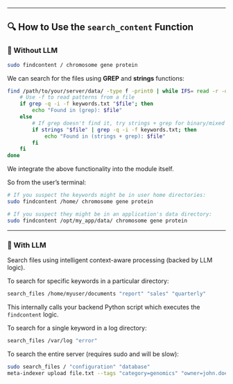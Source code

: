 
---

## 🔍 How to Use the `search_content` Function

### 🚫 Without LLM

```bash
sudo findcontent / chromosome gene protein
```

We can search for the files using **GREP** and **strings** functions:

```bash
find /path/to/your/server/data/ -type f -print0 | while IFS= read -r -d $'\0' file; do
    # Use -f to read patterns from a file
    if grep -q -i -f keywords.txt "$file"; then
        echo "Found in (grep): $file"
    else
        # If grep doesn't find it, try strings + grep for binary/mixed files
        if strings "$file" | grep -q -i -f keywords.txt; then
            echo "Found in (strings + grep): $file"
        fi
    fi
done
```

We integrate the above functionality into the module itself.

So from the user’s terminal:

```bash
# If you suspect the keywords might be in user home directories:
sudo findcontent /home/ chromosome gene protein

# If you suspect they might be in an application's data directory:
sudo findcontent /opt/my_app/data/ chromosome gene protein
```

---
### 🤖 With LLM

Search files using intelligent context-aware processing (backed by LLM logic).

To search for specific keywords in a particular directory:

```bash
search_files /home/myuser/documents "report" "sales" "quarterly"
```

This internally calls your backend Python script which executes the `findcontent` logic.

To search for a single keyword in a log directory:

```bash
search_files /var/log "error"
```

To search the entire server (requires sudo and will be slow):

```bash
sudo search_files / "configuration" "database"
meta-indexer upload file.txt --tags "category=genomics" "owner=john.doe" "confidence=0.92"
```
